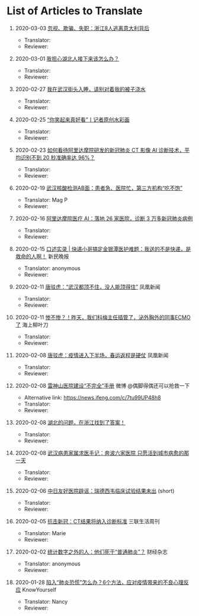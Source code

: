 # List of Articles to Translate

1. 2020-03-03 [忽视、欺骗、失职：浙江8人逃离意大利背后](https://mp.weixin.qq.com/s/wRriz4PCVNQuV9gaBz4llQ)

   * Translator:
   * Reviewer:

1. 2020-03-01 [我担心湖北人接下来该怎么办？](https://mp.weixin.qq.com/s/mPP_XoHtpqXEFdFOHNOSCQ)

   * Translator:
   * Reviewer:

1. 2020-02-27 [我在武汉街头入睡，请别对着我的被子浇水](https://www.toutiao.com/i6797968758301262347/)

   * Translator:
   * Reviewer:

1. 2020-02-25 [“你笑起来真好看”丨记者原创水彩画](https://mp.weixin.qq.com/s/WjiSjtpj8OUAUceRxkgxvA)

   * Translator:
   * Reviewer:

1. 2020-02-23 [如何看待阿里达摩院研发的新冠肺炎 CT 影像 AI 诊断技术，平均识别不到 20 秒准确率达 96%？](https://www.zhihu.com/question/372335557)

   * Translator:
   * Reviewer:

1. 2020-02-19 [武汉核酸检测AB面：患者急、医院忙，第三方机构“吃不饱”](https://www.360zhyx.com/home-research-index-rid-73196.shtml)

   * Translator: Mag P
   * Reviewer:

1. 2020-02-16 [阿里达摩院医疗 AI：落地 26 家医院，诊断 3 万多新冠肺炎病例](https://www.infoq.cn/article/7o6EObPl73a4W07bJa5c)

   * Translator:
   * Reviewer:

1. 2020-02-15 [口述实录 | 快递小哥搞定金银潭医护难题：我送的不是快递，是救命的人啊！](https://new.qq.com/rain/a/20200215A0H6S3) 新民晚报

   * Translator: anonymous
   * Reviewer:

1. 2020-02-11 [唐驳虎：“武汉都顶不住，没人能顶得住”](https://news.ifeng.com/c/7tzGCyheeUi) 凤凰新闻

   * Translator:
   * Reviewer:

1. 2020-02-11 [惨不惨？！昨天，我们科梅主任插管了，泌外胸外的同事ECMO了](https://mp.weixin.qq.com/s/swWd1ukRdPxrHAjVVJhA6Q) 海上柳叶刀

   * Translator:
   * Reviewer:

1. 2020-02-08 [唐驳虎：疫情进入下半场，春运返程是硬仗](https://ishare.ifeng.com/c/s/v0044vQyyreLjPUwz--l0oVZweu--2XgtfGaHI5T9nLsJsigY__) 凤凰新闻

   * Translator:
   * Reviewer:

1. 2020-02-08 [雷神山医院建设“不完全”手册](https://ww3.sinaimg.cn/bmiddle/67626515ly1gboqqazuwcj20u0cgl1l5.jpg) 微博 @偶脚得偶还可以抢救一下

   * Alternative link: https://news.ifeng.com/c/7tu99UP48h8
   * Translator:
   * Reviewer:

1. 2020-02-08 [湖北的问题，在浙江找到了答案！](https://mp.weixin.qq.com/s/KSbErjqWyFXfzMisp0q_Fg)

   * Translator:
   * Reviewer:

1. 2020-02-08 [武汉病患家属求医手记：奔波六家医院 只愿活到城市病愈的那一天](https://www.toutiao.com/i6791036924862661127)

   * Translator:
   * Reviewer:

1. 2020-02-06 [中日友好医院辟谣：瑞德西韦临床试验结果未出](https://mp.weixin.qq.com/s/Z4zmGWXQplyi_wQVgyuwRQ) (short)

   * Translator:
   * Reviewer:

1. 2020-02-05 [抗击新冠：CT结果将纳入诊断标准](https://mp.weixin.qq.com/s/nmt0q-JPdKX8HHiU4Liw5A) 三联生活周刊

   * Translator: Marie
   * Reviewer:

1. 2020-02-02 [统计数字之外的人：他们死于“普通肺炎”？](https://club.6parkbbs.com/bolun/index.php?app=forum&act=threadview&tid=15627817) 财经杂志

   * Translator: anonymous
   * Reviewer:

1. 2020-01-28 [陷入“肺炎恐慌”怎么办？6个方法，应对疫情带来的不良心理反应](https://mp.weixin.qq.com/s/3wvc_Brls_HffkmR9vP9Mw) KnowYourself

   * Translator: Nancy
   * Reviewer:

